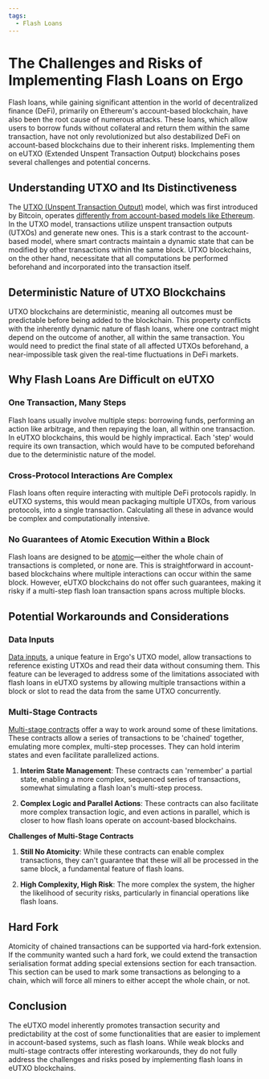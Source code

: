 ```yaml
---
tags:
  - Flash Loans
---
```


# The Challenges and Risks of Implementing Flash Loans on Ergo

Flash loans, while gaining significant attention in the world of decentralized finance (DeFi), primarily on Ethereum's account-based blockchain, have also been the root cause of numerous attacks. These loans, which allow users to borrow funds without collateral and return them within the same transaction, have not only revolutionized but also destabilized DeFi on account-based blockchains due to their inherent risks. Implementing them on eUTXO (Extended Unspent Transaction Output) blockchains poses several challenges and potential concerns.

## Understanding UTXO and Its Distinctiveness

The [UTXO (Unspent Transaction Output)](eutxo.md) model, which was first introduced by Bitcoin, operates [differently from account-based models like Ethereum](accountveutxo.md). In the UTXO model, transactions utilize unspent transaction outputs (UTXOs) and generate new ones. This is a stark contrast to the account-based model, where smart contracts maintain a dynamic state that can be modified by other transactions within the same block. UTXO blockchains, on the other hand, necessitate that all computations be performed beforehand and incorporated into the transaction itself.

## Deterministic Nature of UTXO Blockchains

UTXO blockchains are deterministic, meaning all outcomes must be predictable before being added to the blockchain. This property conflicts with the inherently dynamic nature of flash loans, where one contract might depend on the outcome of another, all within the same transaction. You would need to predict the final state of all affected UTXOs beforehand, a near-impossible task given the real-time fluctuations in DeFi markets.

## Why Flash Loans Are Difficult on eUTXO 

### One Transaction, Many Steps

Flash loans usually involve multiple steps: borrowing funds, performing an action like arbitrage, and then repaying the loan, all within one transaction. In eUTXO blockchains, this would be highly impractical. Each 'step' would require its own transaction, which would have to be computed beforehand due to the deterministic nature of the model.

### Cross-Protocol Interactions Are Complex

Flash loans often require interacting with multiple DeFi protocols rapidly. In eUTXO systems, this would mean packaging multiple UTXOs, from various protocols, into a single transaction. Calculating all these in advance would be complex and computationally intensive.

### No Guarantees of Atomic Execution Within a Block

Flash loans are designed to be [atomic](atomic-composability.md)—either the whole chain of transactions is completed, or none are. This is straightforward in account-based blockchains where multiple interactions can occur within the same block. However, eUTXO blockchains do not offer such guarantees, making it risky if a multi-step flash loan transaction spans across multiple blocks.

## Potential Workarounds and Considerations

### Data Inputs

[Data inputs](read-only-inputs.md), a unique feature in Ergo's UTXO model, allow transactions to reference existing UTXOs and read their data without consuming them. This feature can be leveraged to address some of the limitations associated with flash loans in eUTXO systems by allowing multiple transactions within a block or slot to read the data from the same UTXO concurrently.

### Multi-Stage Contracts

[Multi-stage contracts](multi.md) offer a way to work around some of these limitations. These contracts allow a series of transactions to be 'chained' together, emulating more complex, multi-step processes. They can hold interim states and even facilitate parallelized actions.

1. **Interim State Management**: These contracts can 'remember' a partial state, enabling a more complex, sequenced series of transactions, somewhat simulating a flash loan's multi-step process.
   
2. **Complex Logic and Parallel Actions**: These contracts can also facilitate more complex transaction logic, and even actions in parallel, which is closer to how flash loans operate on account-based blockchains.

**Challenges of Multi-Stage Contracts**

1. **Still No Atomicity**: While these contracts can enable complex transactions, they can't guarantee that these will all be processed in the same block, a fundamental feature of flash loans.
  
2. **High Complexity, High Risk**: The more complex the system, the higher the likelihood of security risks, particularly in financial operations like flash loans.

## Hard Fork

Atomicity of chained transactions can be supported via hard-fork extension. If the community wanted such a hard fork, we could extend the transaction serialisation format adding special extensions section for each transaction. This section can be used to mark some transactions as belonging to a chain, which will force all miners to either accept the whole chain, or not.

## Conclusion

The eUTXO model inherently promotes transaction security and predictability at the cost of some functionalities that are easier to implement in account-based systems, such as flash loans. While weak blocks and multi-stage contracts offer interesting workarounds, they do not fully address the challenges and risks posed by implementing flash loans in eUTXO blockchains.
